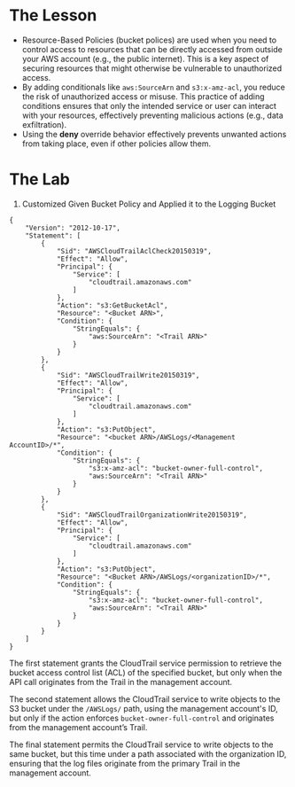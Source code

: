 # The Lesson

- Resource-Based Policies (bucket polices) are used when you need to control access to resources that can be directly accessed from outside your AWS account (e.g., the public internet). This is a key aspect of securing resources that might otherwise be vulnerable to unauthorized access.
- By adding conditionals like `aws:SourceArn` and `s3:x-amz-acl`, you reduce the risk of unauthorized access or misuse. This practice of adding conditions ensures that only the intended service or user can interact with your resources, effectively preventing malicious actions (e.g., data exfiltration).
- Using the **deny** override behavior effectively prevents unwanted actions from taking place, even if other policies allow them.
# The Lab

1. Customized Given Bucket Policy and Applied it to the Logging Bucket
```
{
    "Version": "2012-10-17",
    "Statement": [
        {
            "Sid": "AWSCloudTrailAclCheck20150319",
            "Effect": "Allow",
            "Principal": {
                "Service": [
                    "cloudtrail.amazonaws.com"
                ]
            },
            "Action": "s3:GetBucketAcl",
            "Resource": "<Bucket ARN>",
            "Condition": {
                "StringEquals": {
                    "aws:SourceArn": "<Trail ARN>"
                }
            }
        },
        {
            "Sid": "AWSCloudTrailWrite20150319",
            "Effect": "Allow",
            "Principal": {
                "Service": [
                    "cloudtrail.amazonaws.com"
                ]
            },
            "Action": "s3:PutObject",
            "Resource": "<bucket ARN>/AWSLogs/<Management AccountID>/*",
            "Condition": {
                "StringEquals": {
                    "s3:x-amz-acl": "bucket-owner-full-control",
                    "aws:SourceArn": "<Trail ARN>"
                }
            }
        },
        {
            "Sid": "AWSCloudTrailOrganizationWrite20150319",
            "Effect": "Allow",
            "Principal": {
                "Service": [
                    "cloudtrail.amazonaws.com"
                ]
            },
            "Action": "s3:PutObject",
            "Resource": "<Bucket ARN>/AWSLogs/<organizationID>/*",
            "Condition": {
                "StringEquals": {
                    "s3:x-amz-acl": "bucket-owner-full-control",
                    "aws:SourceArn": "<Trail ARN>"
                }
            }
        }
    ]
}
```

The first statement grants the CloudTrail service permission to retrieve the bucket access control list (ACL) of the specified bucket, but only when the API call originates from the Trail in the management account.

The second statement allows the CloudTrail service to write objects to the S3 bucket under the `/AWSLogs/` path, using the management account's ID, but only if the action enforces `bucket-owner-full-control` and originates from the management account’s Trail.

The final statement permits the CloudTrail service to write objects to the same bucket, but this time under a path associated with the organization ID, ensuring that the log files originate from the primary Trail in the management account.